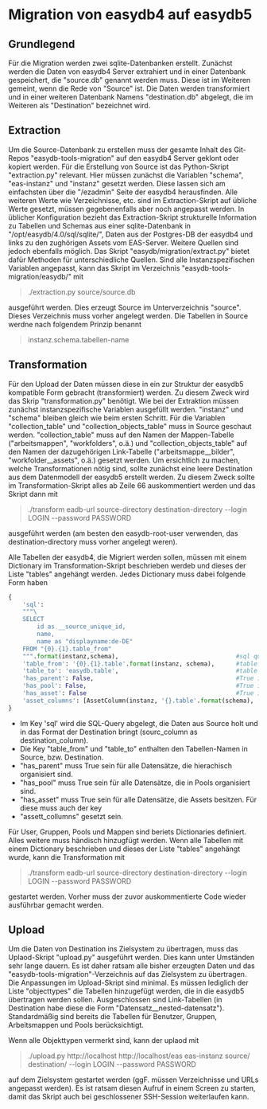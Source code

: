 # Migration von easydb4 auf easydb5
## Grundlegend
Für die Migration werden zwei sqlite-Datenbanken erstellt. Zunächst werden die Daten von easydb4 Server
extrahiert und in einer Datenbank gespeichert, die "source.db" genannt werden muss. Diese ist im Weiteren gemeint,
wenn die Rede von "Source" ist.
Die Daten werden transformiert und in einer weiteren Datenbank Namens "destination.db" abgelegt, die im Weiteren als "Destination"
bezeichnet wird.
## Extraction
Um die Source-Datenbank zu erstellen muss der gesamte Inhalt des Git-Repos "easydb-tools-migration" auf den easydb4 Server geklont oder kopiert werden.
Für die Erstellung von Source ist das Python-Skript "extraction.py" relevant. Hier müssen zunächst die Variablen "schema", "eas-instanz" und "instanz" gesetzt werden.
Diese lassen sich am einfachsten über die "/ezadmin" Seite der easydb4 herausfinden. Alle weiteren Werte wie Verzeichnisse, etc. sind im Extraction-Skript
auf übliche Werte gesetzt, müssen gegebenenfalls aber noch angepasst werden.
In üblicher Konfiguration bezieht das Extraction-Skript strukturelle Information zu Tabellen und Schemas aus einer sqlite-Datenbank in "/opt/easydb/4.0/sql/sqlite/", Daten aus der Postgres-DB der easydb4 und links zu den zughörigen Assets vom EAS-Server. Weitere Quellen sind jedoch ebenfalls möglich. Das Skript "easydb/migration/extract.py" bietet dafür Methoden für unterschiedliche Quellen.
Sind alle Instanzspezifischen Variablen angepasst, kann das Skript im Verzeichnis "easydb-tools-migration/easydb/" mit

> ./extraction.py source/source.db

ausgeführt werden. Dies erzeugt Source im Unterverzeichnis "source". Dieses Verzeichnis muss vorher angelegt werden.
Die Tabellen in Source werdne nach folgendem Prinzip benannt

>instanz.schema.tabellen-name

## Transformation
Für den Upload der Daten müssen diese in ein zur Struktur der easydb5 kompatible Form gebracht (transformiert) werden. Zu diesem Zweck wird das Skrip "transformation.py" benötigt.
Wie bei der Extraktion müssen zunächst instanzspezifische Variablen ausgefüllt werden.
"instanz" und "schema" bleiben gleich wie beim ersten Schritt. Für die Variablen "collection_table" und
"collection_objects_table" muss in Source geschaut werden. "collection_table" muss auf den Namen der Mappen-Tabelle ("arbeitsmappen", "workfolders", o.ä.) und "collection_objects_table" auf den Namen der dazugehörigen Link-Tabelle  ("arbeitsmappe\__bilder", "workfolder\__assets", o.ä.) gesetzt werden.
Um ersichtlich zu machen, welche Transformationen nötig sind, sollte zunächst eine leere Destination aus dem Datenmodell der easydb5 erstellt werden. Zu diesem Zweck sollte im Transformation-Skript alles ab Zeile 66 auskommentiert werden und das Skript dann mit

>./transform eadb-url source-directory destination-directory --login LOGIN --password PASSWORD

ausgeführt werden (am besten den easydb-root-user verwenden, das destination-directory muss vorher angelegt weren).

Alle Tabellen der easydb4, die Migriert werden sollen, müssen mit einem Dictionary im Transformation-Skript
beschrieben werdeb und dieses der Liste "tables" angehängt werden. Jedes Dictionary muss dabei folgende Form haben

```python
{
    'sql':
    """\
    SELECT
        id as __source_unique_id,
        name,
        name as "displayname:de-DE"
    FROM "{0}.{1}.table_from"
    """.format(instanz,schema),                                 #sql query (hard to automatize, because of varying join, etc.), all fields are examples, must replace those
    'table_from': '{0}.{1}.table'.format(instanz, schema),      #table in source
    'table_to': 'easydb.table',                                 #table in destination
    'has_parent': False,                                        #True if Object is part of a List with hierarchical ordering
    'has_pool': False,                                          #True if records of this table are orgranized in pools
    'has_asset': False                                          #True if record has a file attached to it
    'asset_columns': [AssetColumn(instanz, '{}.table'.format(schema), 'column', 'table', 'column', ['url'])]
}
```
* Im Key 'sql' wird die SQL-Query abgelegt, die Daten aus Source holt und in das Format der Destination bringt (sourc_column as destination_column).
* Die Key "table_from" und "table_to" enthalten den Tabellen-Namen in Source, bzw. Destination.
* "has_parent" muss True sein für alle Datensätze, die hierachisch organisiert sind.
* "has_pool" muss True sein für alle Datensätze, die in Pools organisiert sind.
* "has_asset" muss True sein für alle Datensätze, die Assets besitzen. Für diese muss auch der key
* "assett_collumns" gesetzt sein.

Für User, Gruppen, Pools und Mappen sind beriets Dictionaries definiert. Alles weitere muss händisch hinzugfügt werden. Wenn alle Tabellen mit einem Dictionary beschrieben  und dieses der Liste "tables" angehängt wurde, kann die Transformation mit

>./transform eadb-url source-directory destination-directory --login LOGIN --password PASSWORD

gestartet werden. Vorher muss der zuvor auskommentierte Code wieder ausführbar gemacht werden.

## Upload

Um die Daten von Destination ins Zielsystem zu übertragen, muss das Uplaod-Skript "upload.py" ausgeführt werden. Dies kann unter Umständen sehr lange dauern. Es ist daher ratsam alle bisher erzeugten Daten und das "easydb-tools-migration"-Verzeichnis auf das Zielsystem zu übertragen.
Die Anpassungen im Upload-Skript sind minimal. Es müssen lediglich der Liste "objecttypes" die Tabellen hinzugefügt werden, die in die easydb5 übertragen werden sollen. Ausgeschlossen sind Link-Tabellen (in Destination habe diese die Form "Datensatz__nested-datensatz"). Standardmäßig sind bereits die Tabellen für Benutzer, Gruppen, Arbeitsmappen  und Pools berücksichtigt.

Wenn alle Objekttypen vermerkt sind, kann der uplaod mit

>./upload.py http://localhost http://localhost/eas eas-instanz source/ destination/ --login LOGIN --password PASSWORD

auf dem Zielsystem gestartet werden (ggF. müssen Verzeichnisse und URLs angepasst werden). Es ist ratsam diesen Aufruf in einem Screen zu starten, damit das Skript auch bei geschlossener SSH-Session weiterlaufen kann.

